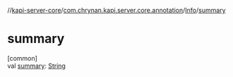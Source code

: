 //[kapi-server-core](../../../index.md)/[com.chrynan.kapi.server.core.annotation](../index.md)/[Info](index.md)/[summary](summary.md)

# summary

[common]\
val [summary](summary.md): [String](https://kotlinlang.org/api/latest/jvm/stdlib/kotlin/-string/index.html)
